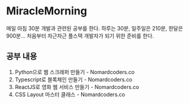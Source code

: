 # MiracleMorning
매일 아침 30분 개발과 관련된 공부를 한다.
하루는 30분, 일주일은 210분, 한달은 900분...
처음부터 차근차근 풀스택 개발자가 되기 위한 준비를 한다.

## 공부 내용
1. Python으로 웹 스크래퍼 만들기 - Nomardcoders.co
2. Typescript로 블록체인 만들기 - Nomardcoders.co
3. ReactJS로 영화 웹 서비스 만들기 - Nomardcoders.co
4. CSS Layout 마스터 클래스 - Nomardcoders.co